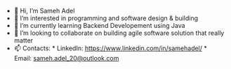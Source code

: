 - 👋 Hi, I’m Sameh Adel
- 👀 I’m interested in programming and software design & building
- 🌱 I’m currently learning Backend Developement using Java 
- 💞️ I’m looking to collaborate on building agile software solution that really matter 
- 📫 Contacts: 
        * LinkedIn: https://www.linkedin.com/in/samehadel/
        * Email: sameh.adel_20@outlook.com

<!---
Samehadel/Samehadel is a ✨ special ✨ repository because its `README.md` (this file) appears on your GitHub profile.
You can click the Preview link to take a look at your changes.
--->
